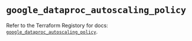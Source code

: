 # `google_dataproc_autoscaling_policy`

Refer to the Terraform Registory for docs: [`google_dataproc_autoscaling_policy`](https://registry.terraform.io/providers/hashicorp/google-beta/4.75.1/docs/resources/google_dataproc_autoscaling_policy).

